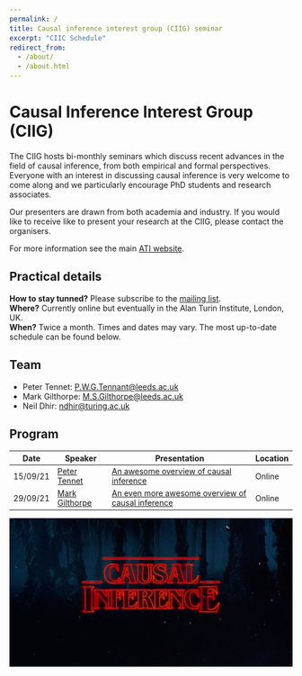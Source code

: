 ```yaml
---
permalink: /
title: Causal inference interest group (CIIG) seminar
excerpt: "CIIC Schedule"
redirect_from:
  - /about/
  - /about.html
---
```


# Causal Inference Interest Group (CIIG)

The CIIG hosts bi-monthly seminars which discuss recent advances in the field of causal inference, from both empirical and formal perspectives. Everyone with an interest in discussing causal inference is very welcome to come along and we particularly encourage PhD students and research associates.

Our presenters are drawn from both academia and industry. If you would like to receive like to present your research at the CIIG, please contact the organisers.

For more information see the main [ATI website](https://www.turing.ac.uk/research/interest-groups/causal-inference).

## Practical details

**How to stay tunned?** Please subscribe to the [mailing list](https://mailman.ic.ac.uk/mailman/listinfo/opt-inf-reading-seminar). \
**Where?** Currently online but eventually in the Alan Turin Institute, London, UK.\
**When?** Twice a month. Times and dates may vary. The most up-to-date schedule can be found below.

## Team

- Peter Tennet: [P.W.G.Tennant@leeds.ac.uk](mailto:P.W.G.Tennant@leeds.ac.uk)
- Mark Gilthorpe: [M.S.Gilthorpe@leeds.ac.uk](mailto:M.S.Gilthorpe@leeds.ac.uk)
- Neil Dhir: [ndhir@turing.ac.uk](mailto:ndhir@turing.ac.uk)

## Program

| Date | Speaker | Presentation | Location |
| -| -| -|-|
| 15/09/21 | [Peter Tennet](https://medicinehealth.leeds.ac.uk/medicine/staff/815/dr-peter-wg-tennant) | [An awesome overview of causal inference](https://jamanetwork.com/journals/jama/article-abstract/183375)| Online |
| 29/09/21 | [Mark Gilthorpe](https://medicinehealth.leeds.ac.uk/clinical-population-science/staff/361/professor-mark-s-gilthorpe) | [An even more awesome overview of causal inference](https://watermark.silverchair.com/dyaa021.pdf?token=AQECAHi208BE49Ooan9kkhW_Ercy7Dm3ZL_9Cf3qfKAc485ysgAAAt4wggLaBgkqhkiG9w0BBwagggLLMIICxwIBADCCAsAGCSqGSIb3DQEHATAeBglghkgBZQMEAS4wEQQMYg1C08jWS-XLH5QxAgEQgIICkdLq56MLsFPtMxWH6BklIfAQAGVq_UbVuzbsj8aOnvGgkhDgSkgfNYYykEuXuppRmtsx810i4TOyS2AnmMkWJyEviy79iwFtWMUo5kV9rcE2O8DlqPnTzJigOhTvDF4vottaHlGqz4L9m-Houf2JtUfya23a85TmXynPZFUsHc7dB2doxO1h42vMlAZkMHGysAuYzkuFABs4OGZM1Qr-gxYFC3ROjKHJeEIPbdnkAHF8IqR1gvHW55I8S6V_bZBKa3zNRMd4pqUbw-wG9b3f1TWgdhd1PMkI1dLVozavC0mgLaxoUSFHIcBdjhpAZh7AYCruKjDVHW1Wyaza7sr3b7jIAlx6NcXjHXd6KvtTgv4mVlYzGr816IslYlfQvesDQZlOTyPXbyljW3LnL7gKaovAU4m2EIYF-JIQeQUsfTX7kVT35Z-2KHvlLWbop5NDx6ZAGB6GHcU7yQULDfgWXAzVv4SgBWHr-4DAF_Cka9AZqv8TekTZniUxP-jwCXJRRBPPtZxu860AdsoVN5tGKIFOFD-vySF9T1ZSaONX1idXwcU_zwCZWFZIVS3vunww7xWV5PNTzbtgrj1__Q1383fnyECwc79oRgFDsFsY4iaQG66MvXXq769vTDARmb9_4kqnNe4zbQVLqWs8g0WbX-kVgEhkdOB6NBNcz2glbD55tK_Zz6IPDM-6Qym5DPYWhnRUsxiZGNHN2ClGv7_B024R-j3AgHjhtGdWjViH1QN3oLSgvW2Vkj1GXltuoBdG2IB2k_Xke8D34q0rxDGEKFIbQf_KcdBo26TIGwrd0U50_BT0UDmEcvQZL73r-1V2mCvhiF7MXddHZt2wXa0zAHVimOVB5bfC8aQcryep4KWH6Q)| Online |

![Causal inference is a strange thing](../images/causal-inference.png)